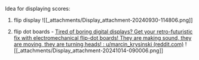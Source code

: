 Idea for displaying scores:

1. flip display
![[_attachments/Display_attachment-20240930-114806.png]] 

2. flip dot boards - [Tired of boring digital displays? Get your retro-futuristic fix with electromechanical flip-dot boards! They are making sound, they are moving, they are turning heads! : u/marcin_krysinski (reddit.com)](https://www.reddit.com/user/marcin_krysinski/comments/1fladjd/tired_of_boring_digital_displays_get_your/?share_id=fk5ha8Xja_bm4R0wUjB9M&utm_content=1&utm_medium=ios_app&utm_name=ioscss&utm_source=share&utm_term=1) 
![[_attachments/Display_attachment-20241014-090006.png]]


